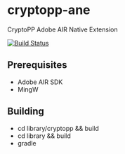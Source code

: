 cryptopp-ane
============

CryptoPP Adobe AIR Native Extension

[![Build Status](https://travis-ci.org/ane-community/cryptopp-ane.png?branch=master)](https://travis-ci.org/ane-community/cryptopp-ane)

## Prerequisites

* Adobe AIR SDK
* MingW

## Building

* cd library/cryptopp && build
* cd library && build
* gradle